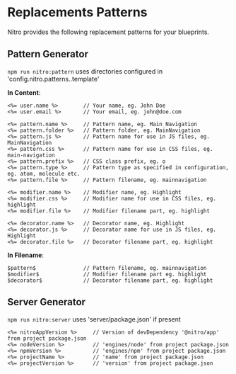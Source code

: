 # Replacements Patterns

Nitro provides the following replacement patterns for your blueprints.

## Pattern Generator

`npm run nitro:pattern` uses directories configured in 'config.nitro.patterns.<type>.template'

**In Content**:

```
<%= user.name %>        // Your name, eg. John Doe
<%= user.email %>       // Your email, eg. john@doe.com

<%= pattern.name %>	    // Pattern name, eg. Main Navigation
<%= pattern.folder %>   // Pattern folder, eg. MainNavigation
<%= pattern.js %>       // Pattern name for use in JS files, eg. MainNavigation
<%= pattern.css %>      // Pattern name for use in CSS files, eg. main-navigation
<%= pattern.prefix %>   // CSS class prefix, eg. o
<%= pattern.type %>     // Pattern type as specified in configuration, eg. atom, molecule etc. 
<%= pattern.file %>     // Pattern filename, eg. mainnavigation

<%= modifier.name %>    // Modifier name, eg. Highlight 
<%= modifier.css %>     // Modifier name for use in CSS files, eg. highlight
<%= modifier.file %>    // Modifier filename part, eg. highlight

<%= decorator.name %>   // Decorator name, eg. Highlight 
<%= decorator.js %>     // Decorator name for use in JS files, eg. Highlight
<%= decorator.file %>   // Decorator filename part, eg. highlight
```

**In Filename**:

```
$pattern$               // Pattern filename, eg. mainnavigation
$modifier$              // Modifier filename part eg. highlight
$decorator$             // Decorator filename part, eg. highlight
```

## Server Generator

`npm run nitro:server` uses 'server/package.json' if present

```
<%= nitroAppVersion %>     // Version of devDependency '@nitro/app' from project package.json
<%= nodeVersion %>         // 'engines/node' from project package.json
<%= npmVersion %>          // 'engines/npm' from project package.json
<%= projectName %>         // 'name' from project package.json
<%= projectVersion %>      // 'version' from project package.json
```
